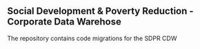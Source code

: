 ## Social Development & Poverty Reduction - Corporate Data Warehose
The repository contains code migrations for the SDPR CDW
